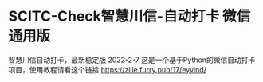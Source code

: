 # SCITC-Check智慧川信-自动打卡 微信通用版
智慧川信自动打卡，最新稳定版
 2022-2-7
这是一个基于Python的微信自动打卡项目，使用教程请看这个链接
https://zilie.furry.pub/17/eyvind/
